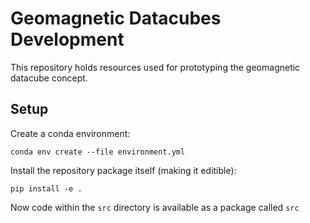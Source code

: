 # Geomagnetic Datacubes Development

This repository holds resources used for prototyping the geomagnetic datacube concept.

## Setup

Create a conda environment:
```
conda env create --file environment.yml
```

Install the repository package itself (making it editible):
```
pip install -e .
```
Now code within the `src` directory is available as a package called `src`